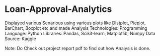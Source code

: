 # Loan-Approval-Analytics
Displayed various Senarious using various plots like Distplot, Pieplot, BarChart, Boxplot etc and made Analysis 
Technologies: Programming Language: Python Libraries: Pandas, Scikit-learn, Matplotlib, Numpy 
Data Source: Kaggle 

Note: Do Check out project report pdf to find out how Analysis is done.
